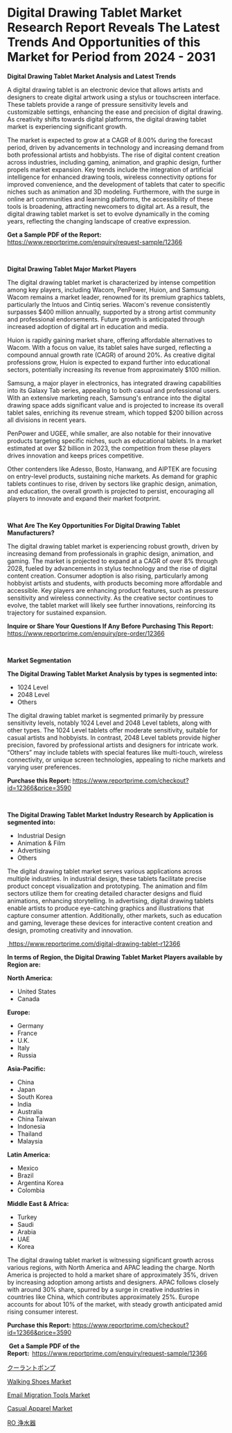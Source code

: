 <p><h1>Digital Drawing Tablet Market Research Report Reveals The Latest Trends And Opportunities of this Market for Period from 2024 - 2031</h1></p><p><strong>Digital Drawing Tablet Market Analysis and Latest Trends</strong></p>
<p><p>A digital drawing tablet is an electronic device that allows artists and designers to create digital artwork using a stylus or touchscreen interface. These tablets provide a range of pressure sensitivity levels and customizable settings, enhancing the ease and precision of digital drawing. As creativity shifts towards digital platforms, the digital drawing tablet market is experiencing significant growth. </p><p>The market is expected to grow at a CAGR of 8.00% during the forecast period, driven by advancements in technology and increasing demand from both professional artists and hobbyists. The rise of digital content creation across industries, including gaming, animation, and graphic design, further propels market expansion. Key trends include the integration of artificial intelligence for enhanced drawing tools, wireless connectivity options for improved convenience, and the development of tablets that cater to specific niches such as animation and 3D modeling. Furthermore, with the surge in online art communities and learning platforms, the accessibility of these tools is broadening, attracting newcomers to digital art. As a result, the digital drawing tablet market is set to evolve dynamically in the coming years, reflecting the changing landscape of creative expression.</p></p>
<p><strong>Get a Sample PDF of the Report:&nbsp;</strong> <a href="https://www.reportprime.com/enquiry/request-sample/12366">https://www.reportprime.com/enquiry/request-sample/12366</a></p>
<p>&nbsp;</p>
<p><strong>Digital Drawing Tablet Major Market Players</strong></p>
<p><p>The digital drawing tablet market is characterized by intense competition among key players, including Wacom, PenPower, Huion, and Samsung. Wacom remains a market leader, renowned for its premium graphics tablets, particularly the Intuos and Cintiq series. Wacom's revenue consistently surpasses $400 million annually, supported by a strong artist community and professional endorsements. Future growth is anticipated through increased adoption of digital art in education and media.</p><p>Huion is rapidly gaining market share, offering affordable alternatives to Wacom. With a focus on value, its tablet sales have surged, reflecting a compound annual growth rate (CAGR) of around 20%. As creative digital professions grow, Huion is expected to expand further into educational sectors, potentially increasing its revenue from approximately $100 million.</p><p>Samsung, a major player in electronics, has integrated drawing capabilities into its Galaxy Tab series, appealing to both casual and professional users. With an extensive marketing reach, Samsung's entrance into the digital drawing space adds significant value and is projected to increase its overall tablet sales, enriching its revenue stream, which topped $200 billion across all divisions in recent years.</p><p>PenPower and UGEE, while smaller, are also notable for their innovative products targeting specific niches, such as educational tablets. In a market estimated at over $2 billion in 2023, the competition from these players drives innovation and keeps prices competitive.</p><p>Other contenders like Adesso, Bosto, Hanwang, and AIPTEK are focusing on entry-level products, sustaining niche markets. As demand for graphic tablets continues to rise, driven by sectors like graphic design, animation, and education, the overall growth is projected to persist, encouraging all players to innovate and expand their market footprint.</p></p>
<p>&nbsp;</p>
<p><strong>What Are The Key Opportunities For Digital Drawing Tablet Manufacturers?</strong></p>
<p><p>The digital drawing tablet market is experiencing robust growth, driven by increasing demand from professionals in graphic design, animation, and gaming. The market is projected to expand at a CAGR of over 8% through 2028, fueled by advancements in stylus technology and the rise of digital content creation. Consumer adoption is also rising, particularly among hobbyist artists and students, with products becoming more affordable and accessible. Key players are enhancing product features, such as pressure sensitivity and wireless connectivity. As the creative sector continues to evolve, the tablet market will likely see further innovations, reinforcing its trajectory for sustained expansion.</p></p>
<p><strong>Inquire or Share Your Questions If Any Before Purchasing This Report:</strong> <a href="https://www.reportprime.com/enquiry/pre-order/12366">https://www.reportprime.com/enquiry/pre-order/12366</a></p>
<p>&nbsp;</p>
<p><strong>Market Segmentation</strong></p>
<p><strong>The Digital Drawing Tablet Market Analysis by types is segmented into:</strong></p>
<p><ul><li>1024 Level</li><li>2048 Level</li><li>Others</li></ul></p>
<p><p>The digital drawing tablet market is segmented primarily by pressure sensitivity levels, notably 1024 Level and 2048 Level tablets, along with other types. The 1024 Level tablets offer moderate sensitivity, suitable for casual artists and hobbyists. In contrast, 2048 Level tablets provide higher precision, favored by professional artists and designers for intricate work. “Others” may include tablets with special features like multi-touch, wireless connectivity, or unique screen technologies, appealing to niche markets and varying user preferences.</p></p>
<p><strong>Purchase this Report:&nbsp;</strong><a href="https://www.reportprime.com/checkout?id=12366&price=3590">https://www.reportprime.com/checkout?id=12366&price=3590</a></p>
<p>&nbsp;</p>
<p><strong>The Digital Drawing Tablet Market Industry Research by Application is segmented into:</strong></p>
<p><ul><li>Industrial Design</li><li>Animation & Film</li><li>Advertising</li><li>Others</li></ul></p>
<p><p>The digital drawing tablet market serves various applications across multiple industries. In industrial design, these tablets facilitate precise product concept visualization and prototyping. The animation and film sectors utilize them for creating detailed character designs and fluid animations, enhancing storytelling. In advertising, digital drawing tablets enable artists to produce eye-catching graphics and illustrations that capture consumer attention. Additionally, other markets, such as education and gaming, leverage these devices for interactive content creation and design, promoting creativity and innovation.</p></p>
<p><a href="https://www.reportprime.com/digital-drawing-tablet-r12366">&nbsp;https://www.reportprime.com/digital-drawing-tablet-r12366</a></p>
<p><strong>In terms of Region, the Digital Drawing Tablet Market Players available by Region are:</strong></p>
<p>
    <p> <strong> North America: </strong>
        <ul>
            <li>United States</li>
            <li>Canada</li>
        </ul>
        </p> 
    <p> <strong> Europe: </strong>
        <ul>
            <li>Germany</li>
            <li>France</li>
            <li>U.K.</li>
            <li>Italy</li>
            <li>Russia</li>
        </ul>
        </p> 
    <p> <strong> Asia-Pacific: </strong>
        <ul>
            <li>China</li>
            <li>Japan</li>
            <li>South Korea</li>
            <li>India</li>
            <li>Australia</li>
            <li>China Taiwan</li>
            <li>Indonesia</li>
            <li>Thailand</li>
            <li>Malaysia</li>
        </ul>
        </p> 
    <p> <strong> Latin America: </strong>
        <ul>
            <li>Mexico</li>
            <li>Brazil</li>
            <li>Argentina Korea</li>
            <li>Colombia</li>
        </ul>
        </p> 
    <p> <strong> Middle East & Africa: </strong>
        <ul>
            <li>Turkey</li>
            <li>Saudi</li>
            <li>Arabia</li>
            <li>UAE</li>
            <li>Korea</li>
        </ul>
    </p>
    </p>
<p><p>The digital drawing tablet market is witnessing significant growth across various regions, with North America and APAC leading the charge. North America is projected to hold a market share of approximately 35%, driven by increasing adoption among artists and designers. APAC follows closely with around 30% share, spurred by a surge in creative industries in countries like China, which contributes approximately 25%. Europe accounts for about 10% of the market, with steady growth anticipated amid rising consumer interest.</p></p>
<p><strong>Purchase this Report: </strong><a href="https://www.reportprime.com/checkout?id=12366&price=3590">https://www.reportprime.com/checkout?id=12366&price=3590</a></p>
<p>&nbsp;<strong>Get a Sample PDF of the Report:&nbsp;&nbsp;</strong><a href="https://www.reportprime.com/enquiry/request-sample/12366">https://www.reportprime.com/enquiry/request-sample/12366</a></p>
<p><strong></strong></p>
<p><p><a href="https://medium.com/@evekerluke2023/%E5%B8%82%E5%A0%B4%E3%81%AE%E3%83%AA%E3%83%BC%E3%83%80%E3%83%BC%E3%81%A8%E9%81%85%E3%82%8C%E3%81%9F%E8%80%85-%E3%82%B0%E3%83%AD%E3%83%BC%E3%83%90%E3%83%AB%E5%86%B7%E5%8D%B4%E3%83%9D%E3%83%B3%E3%83%97%E5%B8%82%E5%A0%B4%E3%81%AE%E3%83%88%E3%83%AC%E3%83%B3%E3%83%89%E3%81%A8%E4%BA%88%E6%B8%AC-2024%E5%B9%B4-2031%E5%B9%B4-2cf081c11674">クーラントポンプ</a></p><p><a href="https://issuu.com/reportprime-2/docs/walking-shoes-market-size-2030.pptx_60f671f9a0abfc">Walking Shoes Market</a></p><p><a href="https://www.linkedin.com/pulse/email-migration-tools-industry-sector-market-dynamics-4kp3e?trackingId=A21j4WSCREmVGdH1F4mp%2BA%3D%3D">Email Migration Tools Market</a></p><p><a href="https://issuu.com/reportprime-2/docs/casual-apparel-market-size-2030.ppt_3ee2c4fb5c2518">Casual Apparel Market</a></p><p><a href="https://medium.com/@evekerluke2023/%E3%82%B0%E3%83%AD%E3%83%BC%E3%83%90%E3%83%AB%E9%80%86%E6%B5%B8%E9%80%8F%E6%B0%B4%E6%B5%84%E5%8C%96%E8%A3%85%E7%BD%AE%E7%94%A3%E6%A5%AD%E7%A0%94%E7%A9%B6%E5%A0%B1%E5%91%8A%E6%9B%B8-%E7%AB%B6%E4%BA%89%E7%92%B0%E5%A2%83-%E5%B8%82%E5%A0%B4%E8%A6%8F%E6%A8%A1-%E5%9C%B0%E5%9F%9F%E7%8A%B6%E6%B3%81%E3%81%A8%E4%BA%88%E6%B8%AC%E8%A6%8B%E9%80%9A%E3%81%97-2024%E5%B9%B4-2031%E5%B9%B4-296ee0955502">RO 浄水器</a></p></p>